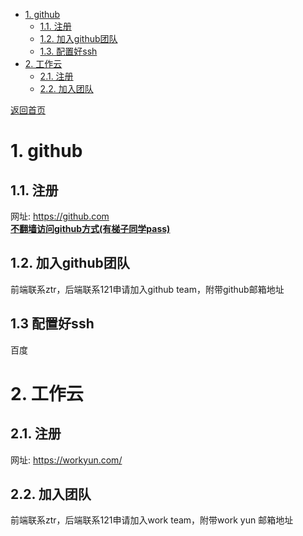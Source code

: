 <!-- TOC -->

- [1. github](#1-github)
    - [1.1. 注册](#11-注册)
    - [1.2. 加入github团队](#12-加入github团队)
    - [1.3. 配置好ssh](#13-配置好ssh)
- [2. 工作云](#2-工作云)
    - [2.1. 注册](#21-注册)
    - [2.2. 加入团队](#22-加入团队)

[返回首页](../index.md)
<!-- /TOC -->
# 1. github

## 1.1. 注册

网址: https://github.com  
**[不翻墙访问github方式(有梯子同学pass)](dns_setting.md)**

## 1.2. 加入github团队

前端联系ztr，后端联系121申请加入github team，附带github邮箱地址

## 1.3 配置好ssh

百度

# 2. 工作云

## 2.1. 注册

网址: https://workyun.com/

## 2.2. 加入团队

前端联系ztr，后端联系121申请加入work team，附带work yun 邮箱地址
